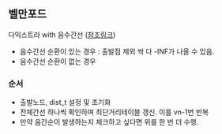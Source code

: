 ## 벨만포드

다익스트라 with 음수간선 ([참조링크](https://youtu.be/Ppimbaxm8d8))

- 음수간선 순환이 있는 경우 : 출발점 제외 싹 다 -INF가 나올 수 있음.
- 음수간선 순환이 없는 경우

### 순서

- 출발노드, dist_t 설정 및 초기화
- 전체간선 하나씩 확인하며 최단거리테이블 갱신. 이를 vn-1번 반복
- 만약 음간순이 발생하는지 체크하고 싶다면 위를 한 번 더 수행.




